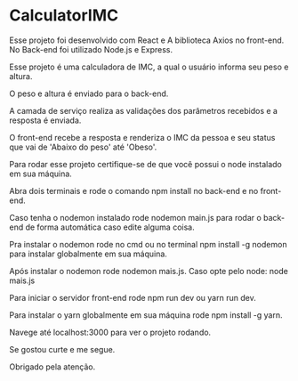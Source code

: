 # CalculatorIMC
Esse projeto foi desenvolvido com React e A biblioteca Axios no front-end.
No Back-end foi utilizado Node.js e Express.

Esse projeto é uma calculadora de IMC, a qual o usuário informa seu peso e altura. 

O peso e altura é enviado para o back-end.

A camada de serviço realiza as validações dos parâmetros recebidos e a resposta é enviada.

O front-end recebe a resposta e renderiza o IMC da pessoa e seu status que vai de 'Abaixo
do peso' até 'Obeso'.

Para rodar esse projeto certifique-se de que você possui o node instalado em sua máquina.

Abra dois terminais e rode o comando npm install no back-end e no front-end.

Caso tenha o nodemon instalado rode nodemon main.js para rodar o back-end de forma automática caso edite alguma coisa.

Pra instalar o nodemon rode no cmd ou no terminal npm install -g nodemon para instalar globalmente em sua máquina.

Após instalar o nodemon rode nodemon mais.js. Caso opte pelo node: node mais.js

Para iniciar o servidor front-end rode npm run dev ou yarn run dev.

Para instalar o yarn globalmente em sua máquina rode npm install -g yarn.

Navege até localhost:3000 para ver o projeto rodando.

Se gostou curte e me segue.

Obrigado pela atenção.
